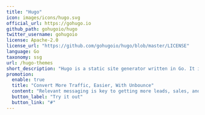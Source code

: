 ```yaml
---
title: "Hugo"
icon: images/icons/hugo.svg
official_url: https://gohugo.io
github_path: gohugoio/hugo
twitter_username: gohugoio
license: Apache-2.0
license_url: "https://github.com/gohugoio/hugo/blob/master/LICENSE"
language: Go
taxonomy: ssg
url: /hugo-themes
short_description: "Hugo is a static site generator written in Go. It is optimized for speed, easy use and configurability. Hugo takes a directory with content and templates and renders them into a full html website."
promotion:
  enable: true
  title: "Convert More Traffic, Easier, With Unbounce"
  content: "Relevant messaging is key to getting more leads, sales, and sign-ups—so give your visitors exactly what they’re looking for with custom-built landing pages."
  button_label: "Try it out"
  button_link: "#"
---
```

